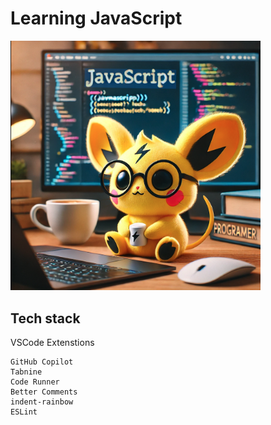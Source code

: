 # Learning JavaScript

<img src = https://github.com/ersu-amine/js-learning/blob/main/js-pika.png width = 400></img>
## Tech stack
VSCode Extenstions

    GitHub Copilot
    Tabnine
    Code Runner 
    Better Comments
    indent-rainbow
    ESLint
    
  
